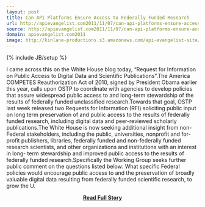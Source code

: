 ```yaml
---
layout: post
title: Can API Platforms Ensure Access to Federally Funded Research
url: http://apievangelist.com2011/11/07/can-api-platforms-ensure-access-to-federally-funded-research/
source: http://apievangelist.com2011/11/07/can-api-platforms-ensure-access-to-federally-funded-research/
domain: apievangelist.com2011
image: http://kinlane-productions.s3.amazonaws.com/api-evangelist-site/blog/US_white_house_logo.png
---
```

{% include JB/setup %}<p>I came across this on the White House blog today, “Request for Information on Public Access to Digital Data and Scientific Publications”.The America COMPETES Reauthorization Act of 2010, signed by President Obama earlier this year, calls upon OSTP to coordinate with agencies to develop policies that assure widespread public access to and long-term stewardship of the results of federally funded unclassified research.Towards that goal, OSTP last week released two Requests for Information (RFI) soliciting public input on long term preservation of and public access to the results of federally funded research, including digital data and peer-reviewed scholarly publications.The White House is now seeking additional insight from non-Federal stakeholders, including the public, universities, nonprofit and for-profit publishers, libraries, federally funded and non-federally funded research scientists, and other organizations and institutions with an interest in long- term stewardship and improved public access to the results of federally funded research.Specifically the Working Group seeks further public comment on the questions listed below: What specific Federal policies would encourage public access to and the preservation of broadly valuable digital data resulting from federally funded scientific research, to grow the U.</p>
<center><p><a href="http://apievangelist.com2011/11/07/can-api-platforms-ensure-access-to-federally-funded-research/" style='padding:25px; font-sze:18px; font-weight: bold;'>Read Full Story</a></p></center>
